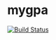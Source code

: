 # mygpa

[![Build Status](https://travis-ci.com/nutchun/mygpa.svg?branch=master)](https://travis-ci.com/nutchun/mygpa)
